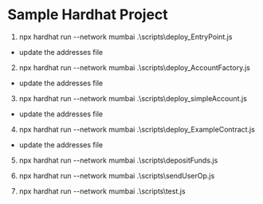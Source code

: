 # Sample Hardhat Project

1. npx hardhat run --network mumbai .\scripts\deploy_EntryPoint.js
- update the addresses file

2. npx hardhat run --network mumbai .\scripts\deploy_AccountFactory.js
- update the addresses file

3. npx hardhat run --network mumbai .\scripts\deploy_simpleAccount.js
- update the addresses file

4. npx hardhat run --network mumbai .\scripts\deploy_ExampleContract.js
- update the addresses file

5. npx hardhat run --network mumbai .\scripts\depositFunds.js

6. npx hardhat run --network mumbai .\scripts\sendUserOp.js

7. npx hardhat run --network mumbai .\scripts\test.js 